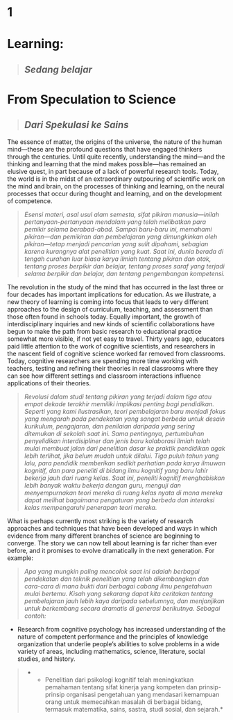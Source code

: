 # __1__
# __Learning:__
> ## __*Sedang belajar*__

# __From Speculation to Science__
> ## __*Dari Spekulasi ke Sains*__

The essence of matter, the origins of the universe, the nature of the human mind—these are the profound questions that have engaged thinkers through the centuries. Until quite recently, understanding the mind—and the thinking and learning that the mind makes possible—has remained an elusive quest, in part because of a lack of powerful research tools. Today, the world is in the midst of an extraordinary outpouring of scientific work on the mind and brain, on the processes of thinking and learning, on the neural processes that occur during thought and learning, and on the development of competence.

 > *Esensi materi, asal usul alam semesta, sifat pikiran manusia—inilah pertanyaan-pertanyaan mendalam yang telah melibatkan para pemikir selama berabad-abad. Sampai baru-baru ini, memahami pikiran—dan pemikiran dan pembelajaran yang dimungkinkan oleh pikiran—tetap menjadi pencarian yang sulit dipahami, sebagian karena kurangnya alat penelitian yang kuat. Saat ini, dunia berada di tengah curahan luar biasa karya ilmiah tentang pikiran dan otak, tentang proses berpikir dan belajar, tentang proses saraf yang terjadi selama berpikir dan belajar, dan tentang pengembangan kompetensi.*

The revolution in the study of the mind that has occurred in the last three or four decades has important implications for education. As we illustrate, a new theory of learning is coming into focus that leads to very different approaches to the design of curriculum, teaching, and assessment than those often found in schools today. Equally important, the growth of interdisciplinary inquiries and new kinds of scientific collaborations have begun to make the path from basic research to educational practice somewhat more visible, if not yet easy to travel. Thirty years ago, educators paid little attention to the work of cognitive scientists, and researchers in the nascent field of cognitive science worked far removed from classrooms. Today, cognitive researchers are spending more time working with teachers, testing and refining their theories in real classrooms where they can see how different settings and classroom interactions influence applications of their theories.

> *Revolusi dalam studi tentang pikiran yang terjadi dalam tiga atau empat dekade terakhir memiliki implikasi penting bagi pendidikan. Seperti yang kami ilustrasikan, teori pembelajaran baru menjadi fokus yang mengarah pada pendekatan yang sangat berbeda untuk desain kurikulum, pengajaran, dan penilaian daripada yang sering ditemukan di sekolah saat ini. Sama pentingnya, pertumbuhan penyelidikan interdisipliner dan jenis baru kolaborasi ilmiah telah mulai membuat jalan dari penelitian dasar ke praktik pendidikan agak lebih terlihat, jika belum mudah untuk dilalui. Tiga puluh tahun yang lalu, para pendidik memberikan sedikit perhatian pada karya ilmuwan kognitif, dan para peneliti di bidang ilmu kognitif yang baru lahir bekerja jauh dari ruang kelas. Saat ini, peneliti kognitif menghabiskan lebih banyak waktu bekerja dengan guru, menguji dan menyempurnakan teori mereka di ruang kelas nyata di mana mereka dapat melihat bagaimana pengaturan yang berbeda dan interaksi kelas mempengaruhi penerapan teori mereka.*

What is perhaps currently most striking is the variety of research approaches and techniques that have been developed and ways in which evidence from many different branches of science are beginning to converge. The story we can now tell about learning is far richer than ever before, and it promises to evolve dramatically in the next generation. For example:

> *Apa yang mungkin paling mencolok saat ini adalah berbagai pendekatan dan teknik penelitian yang telah dikembangkan dan cara-cara di mana bukti dari berbagai cabang ilmu pengetahuan mulai bertemu. Kisah yang sekarang dapat kita ceritakan tentang pembelajaran jauh lebih kaya daripada sebelumnya, dan menjanjikan untuk berkembang secara dramatis di generasi berikutnya. Sebagai contoh:*

+ Research from cognitive psychology has increased understanding of the nature of competent performance and the principles of knowledge organization that underlie people’s abilities to solve problems in a wide variety of areas, including mathematics, science, literature, social studies, and history.

> + * Penelitian dari psikologi kognitif telah meningkatkan pemahaman tentang sifat kinerja yang kompeten dan prinsip-prinsip organisasi pengetahuan yang mendasari kemampuan orang untuk memecahkan masalah di berbagai bidang, termasuk matematika, sains, sastra, studi sosial, dan sejarah.*
